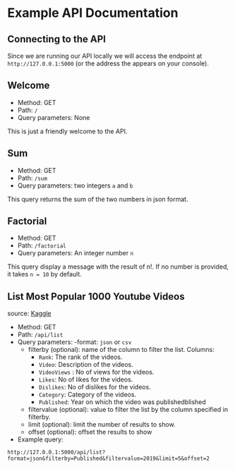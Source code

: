 # Example API Documentation

## Connecting to the API
Since we are running our API locally we will access the endpoint at ```http://127.0.0.1:5000``` (or the address the appears on your console).

## Welcome
- Method: GET
- Path: ```/```
- Query parameters: None

This is just a friendly welcome to the API.

## Sum
- Method: GET
- Path: ```/sum```
- Query parameters: two integers ```a``` and ```b```

This query returns the sum of the two numbers in json format.

## Factorial
- Method: GET
- Path: ```/factorial```
- Query parameters: An integer number ```n```

This query display a message with the result of n!. If no number is provided, it takes ```n = 10``` by default.

## List Most Popular 1000 Youtube Videos
source: [Kaggle](https://www.kaggle.com/datasets/samithsachidanandan/most-popular-1000-youtube-videos?resource=download)
- Method: GET
- Path: ```/api/list```
- Query parameters: 
    -format: ```json``` or ```csv```
    - filterby (optional): name of the column to filter the list. Columns:
        - ```Rank```: The rank of the videos.
        - ```Video```: Description of the videos.
        - ```VideoViews``` : No of views for the videos.
        - ```Likes```: No of likes for the videos.
        - ```Dislikes```: No of dislikes for the videos.
        - ```Category```:  Category of the videos.
        - ```Published```: Year on which the video was publishedblished
    - filtervalue (optional): value to filter the list by the column specified in filterby.
    - limit (optional): limit the number of results to show.
    - offset (optional): offset the results to show
- Example query:
```
http://127.0.0.1:5000/api/list?format=json&filterby=Published&filtervalue=2019&limit=5&offset=2
```

